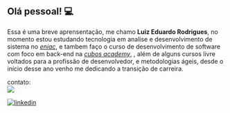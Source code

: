 ##  Olá pessoal! 💻

 Essa é uma breve aprensentação, me chamo **Luiz Eduardo Rodrigues**, no momento estou estudando tecnologia em analise e desenvolvimento de sistema no [*eniac*](https://www.eniac.com.br/), e tambem faço o curso de desenvolvimento de software com foco em back-end na [*cubos academy*](https://cubos.academy/), , além de alguns cursos livre voltados para a profissão de desenvolvedor, e metodologias ágeis,  desde o início desse ano venho me dedicando a transição de carreira.

contato:<br>
[![](	https://img.shields.io/badge/Gmail-D14836?style=for-the-badge&logo=gmail&logoColor=white)](https://criarmeulink.com.br/u/1694392001)<br>

[![linkedin](https://img.shields.io/badge/LinkedIn-0077B5?style=for-the-badge&logo=linkedin&logoColor=white)](https://www.linkedin.com/in/luiz-eduardo-rodrigues-a464669b/)<br>
